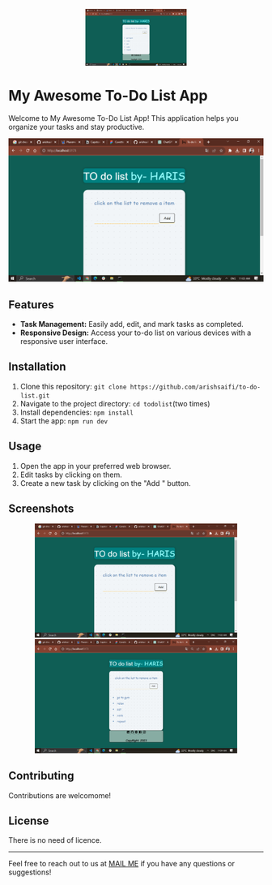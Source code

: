 <p align="center">
  <img src="./todolist/readme images/Screenshot (97).png" alt="To-Do List Logo" width="200">
</p>

# My Awesome To-Do List App

Welcome to My Awesome To-Do List App! This application helps you organize your tasks and stay productive.

![Screenshot](./todolist/readme%20images/Screenshot%20(96).png)

## Features

- **Task Management:** Easily add, edit, and mark tasks as completed.
- **Responsive Design:** Access your to-do list on various devices with a responsive user interface.

## Installation

1. Clone this repository: `git clone https://github.com/arishsaifi/to-do-list.git`
2. Navigate to the project directory: `cd todolist`(two times)
3. Install dependencies: `npm install`
4. Start the app: `npm run dev`

## Usage

1. Open the app in your preferred web browser.
2. Edit tasks by clicking on them.
3. Create a new task by clicking on the "Add " button.

## Screenshots

<p align="center">
  <img src="./todolist/readme images/Screenshot (96).png" alt="Screenshot 1" width="400">
  <img src="./todolist/readme images/Screenshot (97).png" alt="Screenshot 2" width="400">
</p>

## Contributing

Contributions are welcomome!



## License

There is no need of licence.

---

Feel free to reach out to us at [MAIL ME](mailto:harishsaifi2003@gmail.com) if you have any questions or suggestions!
